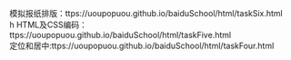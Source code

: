 模拟报纸排版：ttps://uoupopuou.github.io/baiduSchool/html/taskSix.html<br/>h
HTML及CSS编码：ttps://uoupopuou.github.io/baiduSchool/html/taskFive.html<br/>
定位和居中:ttps://uoupopuou.github.io/baiduSchool/html/taskFour.html<br/>

